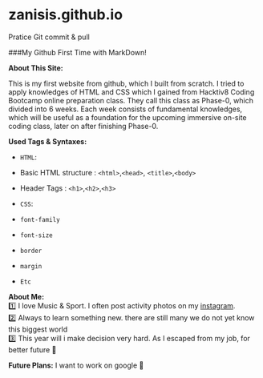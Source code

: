 # zanisis.github.io
Pratice Git commit &amp; pull

###My Github First Time with MarkDown!

**About This Site:**

This is my first website from github, which I built from scratch.
I tried to apply knowledges of HTML and CSS which I gained from Hacktiv8 Coding Bootcamp online preparation class.
They call this class as Phase-0, which divided into 6 weeks. Each week consists of fundamental knowledges, which will
be useful as a foundation for the upcoming immersive on-site coding class, later on after finishing Phase-0.


**Used Tags & Syntaxes:**  
* `HTML`:  
 * Basic HTML structure : `<html>`,`<head>`, `<title>`,`<body>`
 * Header Tags : `<h1>`,`<h2>`,`<h3>`

* `CSS`:  
 * `font-family`
 * `font-size`
 * `border`
 * `margin`
 * `Etc`
  


**About Me:**  
:one: I love Music & Sport. I often post activity photos on my [instagram](https://www.instagram.com/zanisis/).  
:two:  Always to learn something new. there are still many we do not yet know this biggest world  
:three:  This year will i make decision very hard. As I escaped from my job, for better future :rocket:

**Future Plans:**
I want to work on google :metal: